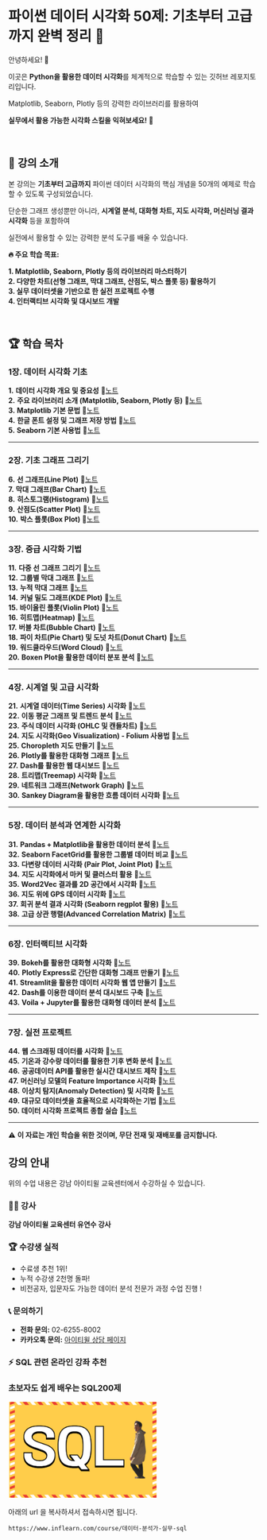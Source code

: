 # 파이썬 데이터 시각화 50제: 기초부터 고급까지 완벽 정리 🎨

안녕하세요! 🎉    

이곳은 **Python을 활용한 데이터 시각화**를 체계적으로 학습할 수 있는 깃허브 레포지토리입니다.    

Matplotlib, Seaborn, Plotly 등의 강력한 라이브러리를 활용하여   

**실무에서 활용 가능한 시각화 스킬을 익혀보세요!** 🚀    

&nbsp;  

## 📌 강의 소개

본 강의는 **기초부터 고급까지** 파이썬 데이터 시각화의 핵심 개념을 50개의 예제로 학습할 수 있도록 구성되었습니다.    

단순한 그래프 생성뿐만 아니라, **시계열 분석, 대화형 차트, 지도 시각화, 머신러닝 결과 시각화** 등을 포함하여    

실전에서 활용할 수 있는 강력한 분석 도구를 배울 수 있습니다.    


**🔥 주요 학습 목표:**    

 **1. Matplotlib, Seaborn, Plotly 등의 라이브러리 마스터하기**   
 **2. 다양한 차트(선형 그래프, 막대 그래프, 산점도, 박스 플롯 등) 활용하기**    
 **3. 실무 데이터셋을 기반으로 한 **실전 프로젝트** 수행**  
 **4. 인터랙티브 시각화 및 대시보드 개발**  

&nbsp;  

## 🏆 학습 목차

### **1장. 데이터 시각화 기초**
**1.** **데이터 시각화 개요 및 중요성** 📄[노트](#)  
**2.** **주요 라이브러리 소개 (Matplotlib, Seaborn, Plotly 등)** 📄[노트](#)  
**3.** **Matplotlib 기본 문법** 📄[노트](#)  
**4.** **한글 폰트 설정 및 그래프 저장 방법** 📄[노트](#)  
**5.** **Seaborn 기본 사용법** 📄[노트](#)  

---

### **2장. 기초 그래프 그리기**
**6.** **선 그래프(Line Plot)** 📄[노트](#)  
**7.** **막대 그래프(Bar Chart)** 📄[노트](#)  
**8.** **히스토그램(Histogram)** 📄[노트](#)  
**9.** **산점도(Scatter Plot)** 📄[노트](#)  
**10.** **박스 플롯(Box Plot)** 📄[노트](#)  

---

### **3장. 중급 시각화 기법**
**11.** **다중 선 그래프 그리기** 📄[노트](#)  
**12.** **그룹별 막대 그래프** 📄[노트](#)  
**13.** **누적 막대 그래프** 📄[노트](#)  
**14.** **커널 밀도 그래프(KDE Plot)** 📄[노트](#)  
**15.** **바이올린 플롯(Violin Plot)** 📄[노트](#)  
**16.** **히트맵(Heatmap)** 📄[노트](#)  
**17.** **버블 차트(Bubble Chart)** 📄[노트](#)  
**18.** **파이 차트(Pie Chart) 및 도넛 차트(Donut Chart)** 📄[노트](#)  
**19.** **워드클라우드(Word Cloud)** 📄[노트](#)  
**20.** **Boxen Plot을 활용한 데이터 분포 분석** 📄[노트](#)  

---

### **4장. 시계열 및 고급 시각화**
**21.** **시계열 데이터(Time Series) 시각화** 📄[노트](#)  
**22.** **이동 평균 그래프 및 트렌드 분석** 📄[노트](#)  
**23.** **주식 데이터 시각화 (OHLC 및 캔들차트)** 📄[노트](#)  
**24.** **지도 시각화(Geo Visualization) - Folium 사용법** 📄[노트](#)  
**25.** **Choropleth 지도 만들기** 📄[노트](#)  
**26.** **Plotly를 활용한 대화형 그래프** 📄[노트](#)  
**27.** **Dash를 활용한 웹 대시보드** 📄[노트](#)  
**28.** **트리맵(Treemap) 시각화** 📄[노트](#)  
**29.** **네트워크 그래프(Network Graph)** 📄[노트](#)  
**30.** **Sankey Diagram을 활용한 흐름 데이터 시각화** 📄[노트](#)  

---

### **5장. 데이터 분석과 연계한 시각화**
**31.** **Pandas + Matplotlib을 활용한 데이터 분석** 📄[노트](#)  
**32.** **Seaborn FacetGrid를 활용한 그룹별 데이터 비교** 📄[노트](#)  
**33.** **다변량 데이터 시각화 (Pair Plot, Joint Plot)** 📄[노트](#)  
**34.** **지도 시각화에서 마커 및 클러스터 활용** 📄[노트](#)  
**35.** **Word2Vec 결과를 2D 공간에서 시각화** 📄[노트](#)  
**36.** **지도 위에 GPS 데이터 시각화** 📄[노트](#)  
**37.** **회귀 분석 결과 시각화 (Seaborn regplot 활용)** 📄[노트](#)  
**38.** **고급 상관 행렬(Advanced Correlation Matrix)** 📄[노트](#)  

---

### **6장. 인터랙티브 시각화**
**39.** **Bokeh를 활용한 대화형 시각화** 📄[노트](#)  
**40.** **Plotly Express로 간단한 대화형 그래프 만들기** 📄[노트](#)  
**41.** **Streamlit을 활용한 데이터 시각화 웹 앱 만들기** 📄[노트](#)  
**42.** **Dash를 이용한 데이터 분석 대시보드 구축** 📄[노트](#)  
**43.** **Voila + Jupyter를 활용한 대화형 데이터 분석** 📄[노트](#)  

---

### **7장. 실전 프로젝트**
**44.** **웹 스크래핑 데이터를 시각화** 📄[노트](#)  
**45.** **기온과 강수량 데이터를 활용한 기후 변화 분석** 📄[노트](#)  
**46.** **공공데이터 API를 활용한 실시간 대시보드 제작** 📄[노트](#)  
**47.** **머신러닝 모델의 Feature Importance 시각화** 📄[노트](#)  
**48.** **이상치 탐지(Anomaly Detection) 및 시각화** 📄[노트](#)  
**49.** **대규모 데이터셋을 효율적으로 시각화하는 기법** 📄[노트](#)  
**50.** **데이터 시각화 프로젝트 종합 실습** 📄[노트](#)  

---

⚠️ **이 자료는 개인 학습을 위한 것이며, 무단 전재 및 재배포를 금지합니다.**    


## 강의 안내

위의 수업 내용은 강남 아이티윌 교육센터에서 수강하실 수 있습니다.

### 👨‍🏫 강사
**강남 아이티윌 교육센터 유연수 강사**

### 🏆 수강생 실적
- 수료생 추천 1위! 
- 누적 수강생 2천명 돌파!
- 비전공자, 입문자도 가능한 데이터 분석 전문가 과정 수업 진행 !  

### 📞 문의하기
- **전화 문의:** 02-6255-8002
- **카카오톡 문의:** [아이티윌 상담 페이지](https://www.itwill.co.kr/cmn/sym/mnu/mpm/1061100/htmlMenuView.do)

### ⚡ SQL 관련 온라인 강좌 추천


### **초보자도 쉽게 배우는 SQL200제**

<a href="https://www.inflearn.com/course/데이터-분석가-실무-sql" target="_blank" rel="noopener noreferrer">
    <img src="https://github.com/oracleyu01/statistics/blob/main/yys/SQL200.png" alt="SQL200" style="width:300px;">
</a>
   

아래의 url 을 복사하셔서 접속하시면 됩니다.

`https://www.inflearn.com/course/데이터-분석가-실무-sql`

&nbsp;  

